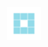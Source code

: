 
<div align="center">
	<br>
	<br>
	<br>
	<br>
	<img src="./loading.svg" width="60" height="60">
	<br>
	<br>
	<br>
	<br>
</div>

<!--
**tiagonevestia/tiagonevestia** is a ✨ _special_ ✨ repository because its `README.md` (this file) appears on your GitHub profile.

Here are some ideas to get you started:

- 🔭 I’m currently working on ...
- 🌱 I’m currently learning ...
- 👯 I’m looking to collaborate on ...
- 🤔 I’m looking for help with ...
- 💬 Ask me about ...
- 📫 How to reach me: ...
- 😄 Pronouns: ...
- ⚡ Fun fact: ...
-->
